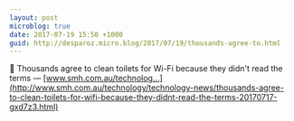 ```yaml
---
layout: post
microblog: true
date: 2017-07-19 15:50 +1000
guid: http://desparoz.micro.blog/2017/07/19/thousands-agree-to.html
---
```

🔗 Thousands agree to clean toilets for Wi-Fi because they didn't read the terms — [www.smh.com.au/technolog...](http://www.smh.com.au/technology/technology-news/thousands-agree-to-clean-toilets-for-wifi-because-they-didnt-read-the-terms-20170717-gxd7z3.html)
